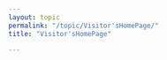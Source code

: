 ```yaml
---
layout: topic
permalink: "/topic/Visitor'sHomePage/"
title: "Visitor'sHomePage"

---
```




